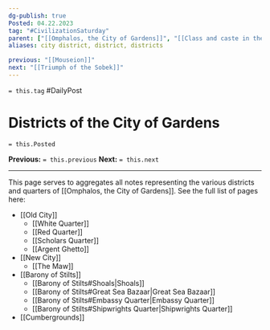 ```yaml
---
dg-publish: true
Posted: 04.22.2023
tag: "#CivilizationSaturday"
parent: ["[[Omphalos, the City of Gardens]]", "[[Class and caste in the City]]"]
aliases: city district, district, districts

previous: "[[Mouseion]]"
next: "[[Triumph of the Sobek]]"
---
```

`= this.tag` #DailyPost 
# Districts of the City of Gardens
`= this.Posted`

**Previous:** `= this.previous`
**Next:** `= this.next`

---

This page serves to aggregates all notes representing the various districts and quarters of [[Omphalos, the City of Gardens]]. See the full list of pages here:

- [[Old City]]
    - [[White Quarter]]
    - [[Red Quarter]]
    - [[Scholars Quarter]]
    - [[Argent Ghetto]]
- [[New City]]
    - [[The Maw]]
- [[Barony of Stilts]]
    - [[Barony of Stilts#Shoals|Shoals]]
    - [[Barony of Stilts#Great Sea Bazaar|Great Sea Bazaar]]
    - [[Barony of Stilts#Embassy Quarter|Embassy Quarter]]
    - [[Barony of Stilts#Shipwrights Quarter|Shipwrights Quarter]]
- [[Cumbergrounds]]